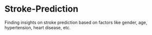 # Stroke-Prediction
Finding insights on stroke prediction based on factors like gender, age, hypertension, heart disease, etc.
